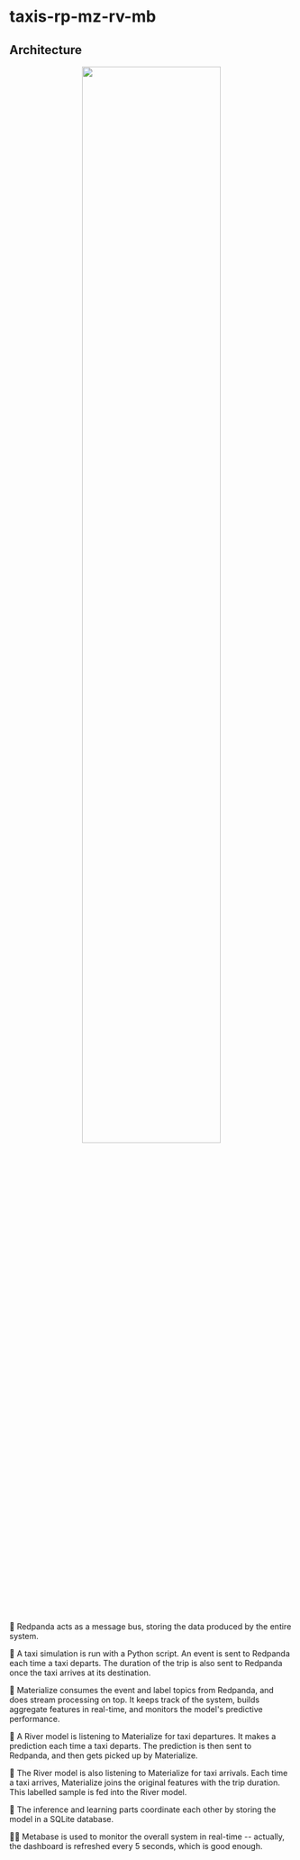 # taxis-rp-mz-rv-mb

## Architecture

<div  align="center">
    <img width="70%" src="https://user-images.githubusercontent.com/8095957/187721317-59c5b2e3-2414-45b8-a8d4-985e13f0c25a.png">
</div>
</br>

🐼 Redpanda acts as a message bus, storing the data produced by the entire system.

🚕 A taxi simulation is run with a Python script. An event is sent to Redpanda each time a taxi departs. The duration of the trip is also sent to Redpanda once the taxi arrives at its destination.

🍥 Materialize consumes the event and label topics from Redpanda, and does stream processing on top. It keeps track of the system, builds aggregate features in real-time, and monitors the model's predictive performance.

🌊 A River model is listening to Materialize for taxi departures. It makes a prediction each time a taxi departs. The prediction is then sent to Redpanda, and then gets picked up by Materialize.

🔮 The River model is also listening to Materialize for taxi arrivals. Each time a taxi arrives, Materialize joins the original features with the trip duration. This labelled sample is fed into the River model.

💾 The inference and learning parts coordinate each other by storing the model in a SQLite database.

💅🏻 Metabase is used to monitor the overall system in real-time -- actually, the dashboard is refreshed every 5 seconds, which is good enough.
